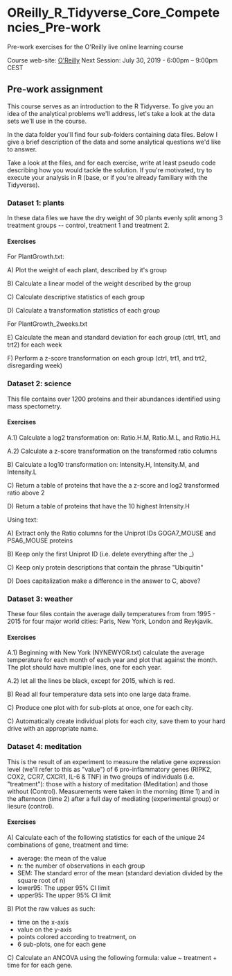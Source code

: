 # OReilly_R_Tidyverse_Core_Competencies_Pre-work
Pre-work exercises for the O'Reilly live online learning course 

Course web-site: [O'Reilly](https://learning.oreilly.com/live-training/courses/data-analysis-paradigms-in-the-tidyverse/0636920292555/)
Next Session: July 30, 2019 - 6:00pm – 9:00pm CEST

## Pre-work assignment

This course serves as an introduction to the R Tidyverse. To give you an idea of the analytical problems we'll address, let's take a look at the data sets we'll use in the course. 

In the data folder you'll find four sub-folders containing data files. Below I give a brief description of the data and some analytical questions we'd like to answer.

Take a look at the files, and for each exercise, write at least pseudo code describing how you would tackle the solution. If you're motivated, try to execute your analysis in R (base, or if you're already familiary with the Tidyverse).

### Dataset 1: plants

In these data files we have the dry weight of 30 plants evenly split among 3 treatment groups -- control, treatment 1 and treatment 2.

#### Exercises

For PlantGrowth.txt:

A) Plot the weight of each plant, described by it's group

B) Calculate a linear model of the weight described by the group

C) Calculate descriptive statistics of each group

D) Calculate a transformation statistics of each group

For PlantGrowth_2weeks.txt

E) Calculate the mean and standard deviation for each group (ctrl, trt1, and trt2) for each week

F) Perform a z-score transformation on each group (ctrl, trt1, and trt2, disregarding week)

### Dataset 2: science

This file contains over 1200 proteins and their abundances identified using mass spectometry.

#### Exercises

A.1) Calculate a log2 transformation on: Ratio.H.M, Ratio.M.L, and Ratio.H.L

A.2) Calculate a z-score transformation on the transformed ratio columns

B) Calculate a log10 transformation on: Intensity.H, Intensity.M, and Intensity.L

C) Return a table of proteins that have the a z-score and log2 transformed ratio above 2

D) Return a table of proteins that have the 10 highest Intensity.H

Using text:

A) Extract only the Ratio columns for the Uniprot IDs GOGA7_MOUSE and PSA6_MOUSE proteins

B) Keep only the first Uniprot ID (i.e. delete everything after the _)

C) Keep only protein descriptions that contain the phrase "Ubiquitin"

D) Does capitalization make a difference in the answer to C, above?

### Dataset 3: weather 

These four files contain the average daily temperatures from from 1995 - 2015 for four major world cities: Paris, New York, London and Reykjavik.

#### Exercises

A.1) Beginning with New York (NYNEWYOR.txt) calculate the average temperature for each month of each year and plot that against the month. The plot should have multiple lines, one for each year.

A.2) let all the lines be black, except for 2015, which is red.

B) Read all four temperature data sets into one large data frame. 

C) Produce one plot with for sub-plots at once, one for each city.

C) Automatically create individual plots for each city, save them to your hard drive with an appropriate name. 

### Dataset 4: meditation

This is the result of an experiment to measure the relative gene expression level (we'll refer to this as "value") of 6 pro-inflammatory genes (RIPK2, COX2, CCR7, CXCR1, IL-6 & TNF) in two groups of individuals (i.e. "treatment"): those with a history of meditation (Meditation) and those without (Control). Measurements were taken in the morning (time 1) and in the afternoon (time 2) after a full day of mediating (experimental group) or liesure (control). 

#### Exercises

A) Calculate each of the following statistics for each of the unique 24 combinations of gene, treatment and time:
- average: the mean of the value
- n: the number of observations in each group
- SEM: The standard error of the mean (standard deviation divided by the square root of n)
- lower95: The upper 95% CI limit
- upper95: The upper 95% CI limit

B) Plot the raw values as such:
- time on the x-axis
- value on the y-axis
- points colored according to treatment, on
- 6 sub-plots, one for each gene

C) Calculate an ANCOVA using the following formula: value ~ treatment + time for for each gene.
